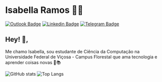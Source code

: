 # Isabella Ramos :woman_technologist:
[![Outlook Badge](https://img.shields.io/badge/-Email-3871c1?style=flat-square&logo=Gmail&logoColor=white&link=mailto:isabellamenezesramos@outlook.com)](mailto:isabellamenezesramos@outlook.com)
[![Linkedin Badge](https://img.shields.io/badge/-LinkedIn-blue?style=flat-square&logo=Linkedin&logoColor=white&link=https://www.linkedin.com/in/isabella-ramos-550319153/)](https://www.linkedin.com/in/isabella-menezes/)
[![Telegram Badge](https://img.shields.io/badge/-Telegram-1ca0f1?style=flat-square&labelColor=1ca0f1&logo=telegram&logoColor=white&link=https://t.me/isabellazramos)](https://t.me/isabellazramos)


## Hey! 👋,           
Me chamo Isabella, sou estudante de Ciência da Computação na Universidade Federal de Viçosa - Campus Florestal que ama tecnologia e aprender coisas novas :orange_heart::books:


![GitHub stats](https://github-readme-stats.vercel.app/api?username=isabellazramos&show_icons=true&theme=dracula)
![Top Langs](https://github-readme-stats.vercel.app/api/top-langs/?username=isabellazramos&layout=compact&theme=dracula)
